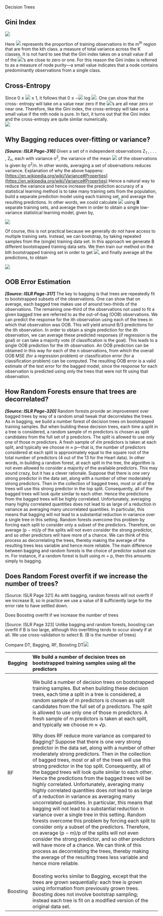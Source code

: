 Decision Trees

## Gini Index

![](images/ds-interview/Aspose.Words.b499c499-1cb7-4a67-bd0b-7d4698e5c020.025.png)

Here <img src="https://latex.codecogs.com/svg.image?\hat{p}_{mk}"> represents the proportion of training observations in the m<sup>th</sup> region that are from the kth class. a measure of total variance across the K classes. It is not hard to see that the Gini index takes on a small value if all of the  <img src="https://latex.codecogs.com/svg.image?\hat{p}_{mk}">’s are close to zero or one. For this reason the Gini index is referred to as a measure of node purity—a small value indicates that a node contains predominantly observations from a single class. 

## Cross-Entropy

Since 0 ≤ <img src="https://latex.codecogs.com/svg.image?\hat{p}_{mk}"> ≤ 1, it follows that 0 ≤ −<img src="https://latex.codecogs.com/svg.image?\hat{p}_{mk}"> log <img src="https://latex.codecogs.com/svg.image?\hat{p}_{mk}">. One can show that the cross- entropy will take on a value near zero if the <img src="https://latex.codecogs.com/svg.image?\hat{p}_{mk}">’s are all near zero or near one. Therefore, like the Gini index, the cross-entropy will take on a small value if the mth node is pure. In fact, it turns out that the Gini index and the cross-entropy are quite similar numerically.  
![](images/ds-interview/Aspose.Words.b499c499-1cb7-4a67-bd0b-7d4698e5c020.026.png)

## Why Bagging reduces over-fitting or variance?

***[Source: ISLR Page-316]*** Given a set of n independent observations Z<sub>1</sub> , . . . , Z<sub>n</sub>, each with variance σ<sup>2</sup>, the variance of the mean <img src="https://latex.codecogs.com/svg.image?\hat{Z}"> of the observations is given by σ<sup>2</sup>/n. In other words, averaging a set of observations reduces variance. 
Explanation of why the above happens: [https://en.wikipedia.org/wiki/Variance#Properties](https://en.wikipedia.org/wiki/Variance#Properties)
Hence a natural way to reduce the variance and hence increase the prediction accuracy of a statistical learning method is to take many training sets from the population, build a separate prediction model using each training set, and average the resulting predictions. In other words, we could calculate <img src="https://latex.codecogs.com/svg.image?\hat{f}^1(x),\hat{f}^2(x),\cdots,\hat{f}^B(x)"> using **B** separate training sets, and average them in order to obtain a single low-variance statistical learning model, given by,

![](images/ds-interview/Aspose.Words.b499c499-1cb7-4a67-bd0b-7d4698e5c020.027.png)

Of course, this is not practical because we generally do not have access to multiple training sets. Instead, we can bootstrap, by taking repeated samples from the (single) training data set. In this approach we generate B different bootstrapped training data sets. We then train our method on the bth bootstrapped training set in order to get <img src="https://latex.codecogs.com/svg.image?\hat{f}^{*B}(x)">, and finally average all the predictions, to obtain

![](images/ds-interview/Aspose.Words.b499c499-1cb7-4a67-bd0b-7d4698e5c020.028.png)

## OOB Error Estimation

***[Source: ISLR Page-317]*** The key to bagging is that trees are repeatedly fit to bootstrapped subsets of the observations. One can show that on average, each bagged tree makes use of around two-thirds of the observations. The remaining one-third of the observations not used to fit a given bagged tree are referred to as the out-of-bag (OOB) observations. We can predict the response for the ith observation using each of the trees in which that observation was OOB. This will yield around B/3 predictions for the ith observation. In order to obtain a single prediction for the ith observation, we can average these predicted responses (if regression is the goal) or can take a  majority vote (if classification is the goal). This leads to a single OOB prediction for the ith observation. An OOB prediction can be obtained in this way for each of the n observations, from which the overall OOB MSE (for a regression problem) or classification error (for a classification  problem) can be computed. The resulting OOB error is a valid estimate of the test error for the  bagged model, since the response for each observation is predicted using only the trees that were not fit using that observation.

## How Random Forests ensure that trees are decorrelated?

***[Source: ISLR Page-320]*** Random forests provide an improvement over bagged trees by way of a random small tweak  that decorrelates the trees. As in bagging, we build a number  forest of decision trees on bootstrapped training samples. But when building these decision trees, each time a split in a tree is considered, a random sample of m predictors is chosen as split candidates from the full set of p predictors. The split is allowed to use only one of those m predictors. A fresh sample of √m predictors is taken at each split, and typically we choose m ≈ p—that is, the number of predictors considered at each split is approximately equal to the square root of the total number of predictors (4 out of the 13 for the Heart data). In other words, in building a random forest, at each split in the tree, the algorithm is not even allowed to consider a majority of the available predictors. This may sound crazy, but it has a clever rationale. Suppose that there is one very strong predictor in the data set, along with a number of other moderately strong predictors. Then in the collection of bagged trees, most or all of the trees will use this strong predictor in the top split. Consequently, all of the bagged trees will look quite similar to each other. Hence the predictions from the bagged trees will be highly correlated. Unfortunately, averaging many highly correlated quantities does not lead to as large of a reduction in variance as averaging many uncorrelated quantities. In particular, this means that bagging will not lead to a substantial reduction in variance over a single tree in this setting. Random forests overcome this problem by forcing each split to consider only a subset of the predictors. Therefore, on average (p − m)/p of the splits will not even consider the strong predictor, and so other predictors will have more of a chance. We can think of this process as decorrelating the trees, thereby making the average of the resulting trees less variable and hence more reliable. The main difference between bagging and random forests is the choice of predictor subset size m. For instance, if a random forest is built using m = p, then this amounts simply to bagging.

## Does Random Forest overfit if we increase the number of trees?

[Source: ISLR Page 321] As with bagging, random forests will not overfit if we increase B, so in practice we use a value of B sufficiently large for the error rate to have settled down.

Does Boosting overfit if we increase the number of trees

[Source: ISLR Page 323] Unlike bagging and random forests, boosting can overfit if B is too large, although this overfitting tends to occur slowly if at all. We use cross-validation to select B. (B is the number of trees)

Compare DT, Bagging, RF, Boosting DT![](Aspose.Words.b499c499-1cb7-4a67-bd0b-7d4698e5c020.029.png)



|Bagging|We build a number of decision trees on bootstrapped training samples using all the predictors|
| - | :- |
|RF|<p>We build a number of decision trees on bootstrapped training samples. But when building these decision trees, each time a split in a tree is considered, a random sample of m predictors is chosen as split candidates from the full set of p predictors. The split is allowed to use only one of those m predictors. A fresh sample of m predictors is taken at each split, and typically we choose m ≈ √p. </p><p>Why does RF reduce more variance as compared to Bagging? Suppose that there is one very strong predictor in the data set, along with a number of other moderately strong predictors. Then in the collection of bagged trees, most or all of the trees will use this strong predictor in the top split. Consequently, all of the bagged trees will look quite similar to each other. Hence the predictions from the bagged trees will be highly correlated. Unfortunately, averaging many highly correlated quantities does not lead to as large of a reduction in  variance as averaging many uncorrelated quantities. In particular, this means that bagging will not lead to a substantial reduction in variance  over a single tree in this setting. Random forests overcome this  problem by forcing each split to consider only a subset of the predictors. Therefore, on average (p − m)/p of the splits will not even consider the strong predictor, and so other predictors will have more of a chance. We can think of this process as decorrelating the trees, thereby making the average of the resulting trees less variable and hence more reliable.</p>|
|Boosting|Boosting works similar to Bagging, except that the trees are grown sequentially: each tree is grown using information from previously grown trees. Boosting does not involve bootstrap sampling; instead each tree is fit on a modified version of the original data set.|
